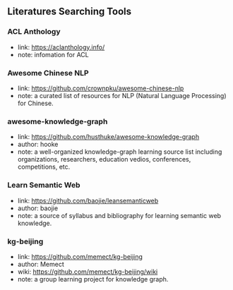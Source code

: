 ## **Literatures Searching Tools**

### ACL Anthology
  * link: https://aclanthology.info/
  * note: infomation for ACL

### Awesome Chinese NLP
  * link: https://github.com/crownpku/awesome-chinese-nlp
  * note: a curated list of resources for NLP (Natural Language Processing) for Chinese.

### awesome-knowledge-graph
  * link: https://github.com/husthuke/awesome-knowledge-graph
  * author: hooke
  * note: a well-organized knowledge-graph learning source list including organizations, researchers, education vedios, conferences, competitions, etc.
  
### Learn Semantic Web
  * link: https://github.com/baojie/leansemanticweb
  * author: baojie
  * note: a source of syllabus and bibliography for learning semantic web knowledge.
  
### kg-beijing
  * link: https://github.com/memect/kg-beijing
  * author: Memect
  * wiki: https://github.com/memect/kg-beijing/wiki
  * note: a group learning project for knowledge graph.
